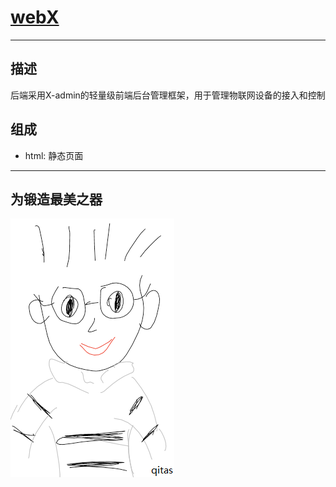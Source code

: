 # [webX](https://github.com/qitas/webX) 

---

## 描述

后端采用X-admin的轻量级前端后台管理框架，用于管理物联网设备的接入和控制

## 组成

- html: 静态页面

---

## 为锻造最美之器

[![sites](qitas/qitas.png)](http://www.os-q.com)